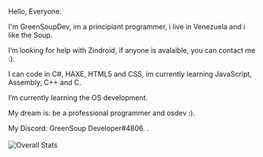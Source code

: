 Hello, Everyone.

I'm GreenSoupDev, im a principiant programmer, i live in Venezuela and i like the Soup.

I’m looking for help with Zindroid, if anyone is avalaible, you can contact me :).

I can code in C#, HAXE, HTML5 and CSS, im currently learning JavaScript, Assembly, C++ and C.

I’m currently learning the OS development.

My dream is: be a professional programmer and osdev :).

My Discord: GreenSoup Developer#4806.
.
<br>
<br>
![Overall Stats](https://github-readme-stats.vercel.app/api?username=GreenSoupDeveloper&count_private=false&show_icons=true&hide=contribs)
<br>

<!--
**GreenSoupDeveloper/GreenSoupDeveloper** is a 鉁� _special_ 鉁� repository because its `README.md` (this file) appears on your GitHub profile.

